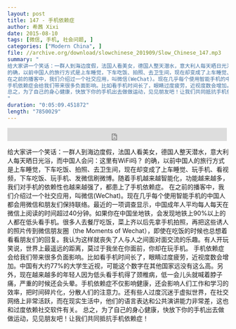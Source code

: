 ```yaml
---
layout: post
title: 147 - 手机依赖症
author: 希茜 Xixi
date: 2015-08-10
tags: [微信, 手机, 社会问题, ]
categories: ["Modern China", ]
file: //archive.org/download/slowchinese_201909/Slow_Chinese_147.mp3
summary: "
给大家讲一个笑话：一群人到海边度假，法国人看美女，德国人整天潜水，意大利人每天晒日光浴，而中国人会问：这里有WiFi吗？
的确，以前中国人的旅行方式是上车睡觉，下车吃饭、拍照、去卫生间，现在却变成了上车睡觉、玩手机、看视频，下车吃饭、玩手机、发微信刷微博。随着手机越来越智能化，功能越来越多，我们对手机的依赖性也越来越强了，都患上了手机依赖症。
在之前的播客中，我们介绍过一个社交应用，叫微信(WeChat)。现在几乎每个使用智能手机的中国人都会用微信和朋友们保持联络。最近的一项调查显示，中国成年人平均每人每天在微信上阅读的时间超过40分钟。如果你在中国坐地铁，会发现地铁上90%以上的人都在低头看手机。很多人去餐厅吃饭，菜上齐以后先拿手机拍照，再把这些诱人的照片传到微信朋友圈（the Moments of Wechat），即使在吃饭的时候也总想着看看朋友们的回复。我认为这样就丧失了人与人之间面对面交流的乐趣。有人开玩笑说，世界上最遥远的距离，莫过于我坐在你面前，你却在玩手机。
手机依赖症会给我们带来很多负面影响。比如看手机时间长了，眼睛过度疲劳，近视度数会增加。中国有大约77%的大学生近视，可能这个数字在其他国家远没有这么高。另外，现在越来越多的年轻人因为低头看手机得了颈椎病，低一会儿头就喊着脖子痛，严重的时候还会头晕。手机依赖症不仅影响健康，还会影响人们工作和学习的效率，把时间碎片化，分散人们的注意力。还有些人过度沉迷于虚拟世界，在社交网络上非常活跃，而在现实生活中，他们的语言表达和公共演讲能力非常差，这也和过度依赖社交软件有关。
总之，为了自己的身心健康，快放下你的手机出去做做运动，见见朋友吧！让我们共同抵抗手机依赖症！
"
duration: "0:05:09.451872"
length: "7850029"
---
```


<iframe src="https://archive.org/embed/slowchinese_201909/Slow_Chinese_147.mp3" width="500" height="30" frameborder="0" webkitallowfullscreen="true" mozallowfullscreen="true" allowfullscreen></iframe>

给大家讲一个笑话：一群人到海边度假，法国人看美女，德国人整天潜水，意大利人每天晒日光浴，而中国人会问：这里有WiFi吗？
的确，以前中国人的旅行方式是上车睡觉，下车吃饭、拍照、去卫生间，现在却变成了上车睡觉、玩手机、看视频，下车吃饭、玩手机、发微信刷微博。随着手机越来越智能化，功能越来越多，我们对手机的依赖性也越来越强了，都患上了手机依赖症。
在之前的播客中，我们介绍过一个社交应用，叫微信(WeChat)。现在几乎每个使用智能手机的中国人都会用微信和朋友们保持联络。最近的一项调查显示，中国成年人平均每人每天在微信上阅读的时间超过40分钟。如果你在中国坐地铁，会发现地铁上90%以上的人都在低头看手机。很多人去餐厅吃饭，菜上齐以后先拿手机拍照，再把这些诱人的照片传到微信朋友圈（the Moments of Wechat），即使在吃饭的时候也总想着看看朋友们的回复。我认为这样就丧失了人与人之间面对面交流的乐趣。有人开玩笑说，世界上最遥远的距离，莫过于我坐在你面前，你却在玩手机。
手机依赖症会给我们带来很多负面影响。比如看手机时间长了，眼睛过度疲劳，近视度数会增加。中国有大约77%的大学生近视，可能这个数字在其他国家远没有这么高。另外，现在越来越多的年轻人因为低头看手机得了颈椎病，低一会儿头就喊着脖子痛，严重的时候还会头晕。手机依赖症不仅影响健康，还会影响人们工作和学习的效率，把时间碎片化，分散人们的注意力。还有些人过度沉迷于虚拟世界，在社交网络上非常活跃，而在现实生活中，他们的语言表达和公共演讲能力非常差，这也和过度依赖社交软件有关。
总之，为了自己的身心健康，快放下你的手机出去做做运动，见见朋友吧！让我们共同抵抗手机依赖症！
